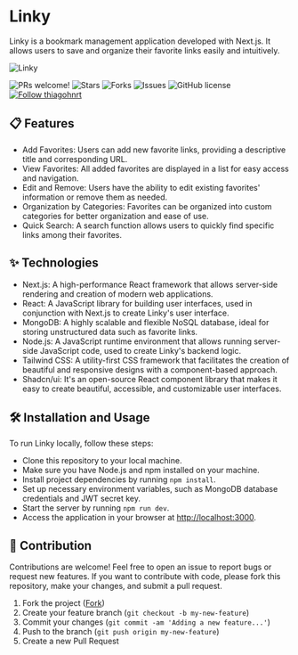 # Linky

Linky is a bookmark management application developed with Next.js. It allows users to save and organize their favorite links easily and intuitively.

<p align="left">
  <img src="https://github.com/thiagohnrt/linky/blob/main/assets/linky.png" alt="Linky" border="0">
</p>

<p align="left">
  <img alt="PRs welcome!" src="https://img.shields.io/static/v1?label=PRs&message=WELCOME&style=for-the-badge&color=4A90E2&labelColor=222222" />
  <img alt="Stars" src="https://img.shields.io/github/stars/thiagohnrt/linky?color=4A90E2&label=STARS&logo=3C424B&logoColor=3C424B&style=for-the-badge&labelColor=222222" />
  <img alt="Forks" src="https://img.shields.io/github/forks/thiagohnrt/linky?color=4A90E2&label=FORKS&logo=3C424B&logoColor=3C424B&style=for-the-badge&labelColor=222222" />
  <img alt="Issues" src="https://img.shields.io/github/issues/thiagohnrt/linky?color=4A90E2&label=ISSUES&logo=3C424B&logoColor=3C424B&style=for-the-badge&labelColor=222222" />
  <img alt="GitHub license" src="https://img.shields.io/github/license/thiagohnrt/linky?color=4A90E2&label=LICENSE&logo=3C424B&logoColor=3C424B&style=for-the-badge&labelColor=222222" />
  <a href="https://github.com/thiagohnrt">
    <img alt="Follow thiagohnrt" src="https://img.shields.io/static/v1?label=Follow&message=thiagohnrt&style=for-the-badge&color=4A90E2&labelColor=222222" />
  </a>
</p>

## 📋 Features

- Add Favorites: Users can add new favorite links, providing a descriptive title and corresponding URL.
- View Favorites: All added favorites are displayed in a list for easy access and navigation.
- Edit and Remove: Users have the ability to edit existing favorites' information or remove them as needed.
- Organization by Categories: Favorites can be organized into custom categories for better organization and ease of use.
- Quick Search: A search function allows users to quickly find specific links among their favorites.

## ✨ Technologies

- Next.js: A high-performance React framework that allows server-side rendering and creation of modern web applications.
- React: A JavaScript library for building user interfaces, used in conjunction with Next.js to create Linky's user interface.
- MongoDB: A highly scalable and flexible NoSQL database, ideal for storing unstructured data such as favorite links.
- Node.js: A JavaScript runtime environment that allows running server-side JavaScript code, used to create Linky's backend logic.
- Tailwind CSS: A utility-first CSS framework that facilitates the creation of beautiful and responsive designs with a component-based approach.
- Shadcn/ui: It's an open-source React component library that makes it easy to create beautiful, accessible, and customizable user interfaces.

## 🛠 Installation and Usage

To run Linky locally, follow these steps:

- Clone this repository to your local machine.
- Make sure you have Node.js and npm installed on your machine.
- Install project dependencies by running `npm install`.
- Set up necessary environment variables, such as MongoDB database credentials and JWT secret key.
- Start the server by running `npm run dev`.
- Access the application in your browser at [http://localhost:3000](http://localhost:3000).

## 🚀 Contribution

Contributions are welcome! Feel free to open an issue to report bugs or request new features. If you want to contribute with code, please fork this repository, make your changes, and submit a pull request.

1. Fork the project ([Fork](https://github.com/thiagohnrt/linky/fork))
2. Create your feature branch (`git checkout -b my-new-feature`)
3. Commit your changes (`git commit -am 'Adding a new feature...'`)
4. Push to the branch (`git push origin my-new-feature`)
5. Create a new Pull Request
